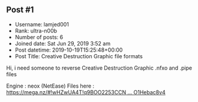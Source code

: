 ## Post #1
- Username: lamjed001
- Rank: ultra-n00b
- Number of posts: 6
- Joined date: Sat Jun 29, 2019 3:52 am
- Post datetime: 2019-10-19T15:25:48+00:00
- Post Title: Creative Destruction Graphic file formats

Hi,
i need someone to reverse Creative Destruction Graphic .nfxo and .pipe files

Engine : neox (NetEase)
Files here : [https://mega.nz/#!wHZwUA4T!q9BOO2253CCN ... O1Hebac8v4](https://mega.nz/#!wHZwUA4T!q9BOO2253CCNSCANHlPi9IpttA_Q1JyfwO1Hebac8v4)
